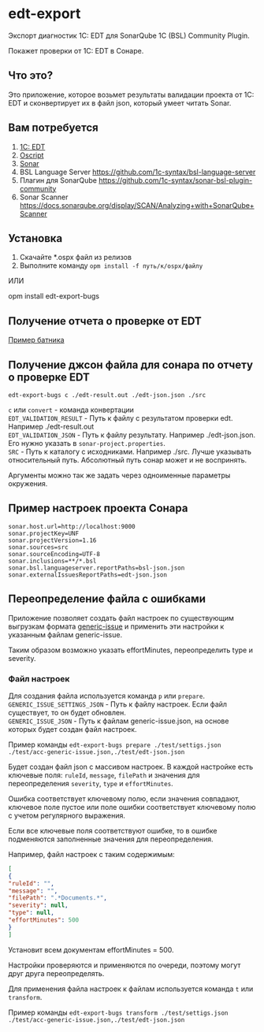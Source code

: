 # edt-export
Экспорт диагностик 1С: EDT для SonarQube 1C (BSL) Community Plugin.

Покажет проверки от 1С: EDT в Сонаре.

## Что это?

Это приложение, которое возьмет результаты валидации проекта от 1С: EDT и сконвертирует их в файл json, который умеет читать Sonar.

## Вам потребуется

1. [1С: EDT](https://releases.1c.ru/project/DevelopmentTools10)
2. [Oscript](http://oscript.io/)
3. [Sonar](https://www.sonarqube.org/downloads/)
4. BSL Language Server https://github.com/1c-syntax/bsl-language-server
5. Плагин для SonarQube https://github.com/1c-syntax/sonar-bsl-plugin-community
6. Sonar Scanner https://docs.sonarqube.org/display/SCAN/Analyzing+with+SonarQube+Scanner

## Установка

1. Скачайте *.ospx файл из релизов
2. Выполните команду `opm install -f путь/к/ospx/файлу`

ИЛИ

opm install edt-export-bugs

## Получение отчета о проверке от EDT

[Пример батника](test/export-edt.bat)

## Получение джсон файла для сонара по отчету о проверке EDT

`edt-export-bugs c ./edt-result.out ./edt-json.json ./src`

`c` или `convert` - команда конвертации  
`EDT_VALIDATION_RESULT` - Путь к файлу с результатом проверки edt. Например ./edt-result.out  
`EDT_VALIDATION_JSON` - Путь к файлу результату. Например ./edt-json.json. Его нужно указать в `sonar-project.properties`.  
`SRC` - Путь к каталогу с исходниками. Например ./src. Лучше указывать относительный путь. Абсолютный путь сонар может и не воспринять.  

Аргументы можно так же задать через одноименные параметры окружения.

## Пример настроек проекта Сонара

```
sonar.host.url=http://localhost:9000
sonar.projectKey=UNF
sonar.projectVersion=1.16
sonar.sources=src
sonar.sourceEncoding=UTF-8
sonar.inclusions=**/*.bsl
sonar.bsl.languageserver.reportPaths=bsl-json.json
sonar.externalIssuesReportPaths=edt-json.json
```

## Переопределение файла с ошибками

Приложение позволяет создать файл настроек по существующим выгрузкам формата [generic-issue](https://docs.sonarqube.org/latest/analysis/generic-issue/) и применить эти настройки к указанным файлам generic-issue.

Таким образом возможно указать effortMinutes, переопределить type и severity.

### Файл настроек

Для создания файла используется команда `p` или `prepare`.  
`GENERIC_ISSUE_SETTINGS_JSON` - Путь к файлу настроек. Если файл существует, то он будет обновлен.  
`GENERIC_ISSUE_JSON` - Путь к файлам generic-issue.json, на основе которых будет создан файл настроек.

Пример команды `edt-export-bugs prepare ./test/settigs.json ./test/acc-generic-issue.json,./test/edt-json.json`

Будет создан файл json с массивом настроек. В каждой настройке есть ключевые поля: `ruleId`, `message`, `filePath` и значения для переопределения `severity`, `type` и `effortMinutes`.

Ошибка соответствует ключевому полю, если значения совпадают, ключевое поле пустое или поле ошибки соответствует ключевому полю с учетом регулярного выражения.

Если все ключевые поля соответствуют ошибке, то в ошибке подменяются заполненные значения для переопределения.

Например, файл настроек с таким содержимым:

```json
[
{
"ruleId": "",
"message": "",
"filePath": ".*Documents.*",
"severity": null,
"type": null,
"effortMinutes": 500
}
]
```
Установит всем документам effortMinutes = 500.

Настройки проверяются и применяются по очереди, поэтому могут друг друга переопределять.

Для применения файла настроек к файлам используется команда `t` или `transform`.

Пример команды `edt-export-bugs transform ./test/settigs.json ./test/acc-generic-issue.json,./test/edt-json.json`